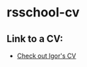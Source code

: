 # rsschool-cv

## Link to a CV:

- [Check out Igor's CV](https://igorgurianov.github.io/rsschool-cv/)
